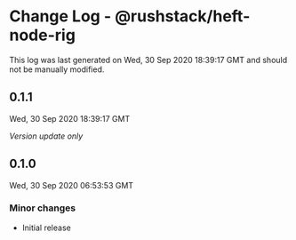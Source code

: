 # Change Log - @rushstack/heft-node-rig

This log was last generated on Wed, 30 Sep 2020 18:39:17 GMT and should not be manually modified.

## 0.1.1
Wed, 30 Sep 2020 18:39:17 GMT

_Version update only_

## 0.1.0
Wed, 30 Sep 2020 06:53:53 GMT

### Minor changes

- Initial release

